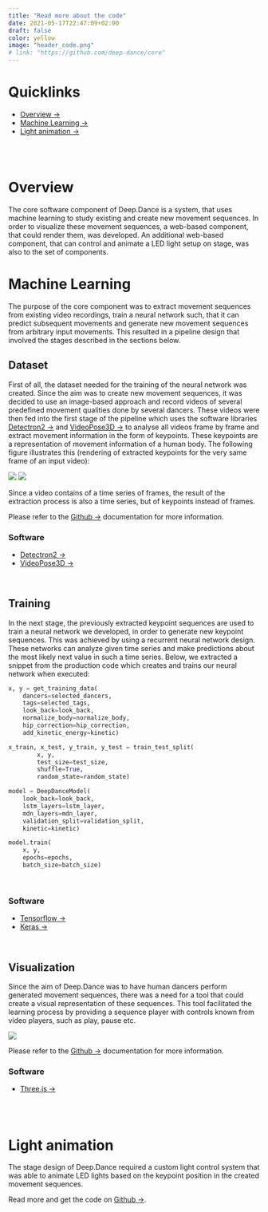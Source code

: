 ```yaml
---
title: "Read more about the code"
date: 2021-05-17T22:47:09+02:00
draft: false
color: yellow
image: "header_code.png"
# link: "https://github.com/deep-dance/core"
---
```


# Quicklinks
- [Overview →](#overview)
- [Machine Learning →](#machine-learning)
- [Light animation →](#light-animation)

<br/>
<br/>

# Overview

The core software component of Deep.Dance is a system, that uses machine learning to study existing and create new movement sequences. In order to visualize these movement sequences, a web-based component, that could render them, was developed. An additional web-based component, that can control and animate a LED light setup on stage, was also to the set of components.

# Machine Learning

The purpose of the core component was to extract movement sequences from existing video recordings, train a neural network such, that it can predict subsequent movements and generate new movement sequences from arbitrary input movements. This resulted in a pipeline design that involved the stages described in the sections below.

## Dataset

First of all, the dataset needed for the training of the neural network was created. Since the aim was to create new movement sequences, it was decided to use an image-based approach and record videos of several predefined movement qualities done by several dancers. These videos were then fed into the first stage of the pipeline which uses the software libraries [Detectron2 →](https://github.com/facebookresearch/detectron2) and [VideoPose3D →](https://github.com/facebookresearch/VideoPose3D) to analyse all videos frame by frame and extract movement information in the form of keypoints. These keypoints are a representation of movement information of a human body. The following figure illustrates this (rendering of extracted keypoints for the very same frame of an input video):

![](/code_single_01.png#img-small)
![](/code_single_02.png#img-small)

Since a video contains of a time series of frames, the result of the extraction process is also a time series, but of keypoints instead of frames. 


Please refer to the [Github →](https://github.com/deep-dance/core/) documentation for more information.

### Software
- [Detectron2 →](https://github.com/facebookresearch/detectron2)
- [VideoPose3D →](https://github.com/facebookresearch/VideoPose3D)

<br/>

## Training

In the next stage, the previously extracted keypoint sequences are used to train a neural network we developed, in order to generate new keypoint sequences. This was achieved by using a recurrent neural network design. These networks can analyze given time series and make predictions about the most likely next value in such a time series. Below, we extracted a snippet from the production code which creates and trains our neural network when executed:

```python
x, y = get_training_data(
    dancers=selected_dancers,
    tags=selected_tags,
    look_back=look_back,
    normalize_body=normalize_body,
    hip_correction=hip_correction,
    add_kinetic_energy=kinetic)

x_train, x_test, y_train, y_test = train_test_split(
        x, y, 
        test_size=test_size,
        shuffle=True,
        random_state=random_state)

model = DeepDanceModel(
    look_back=look_back,
    lstm_layers=lstm_layer,
    mdn_layers=mdn_layer,
    validation_split=validation_split,
    kinetic=kinetic)

model.train(
    x, y,
    epochs=epochs,
    batch_size=batch_size)
```

<br/>

### Software
- [Tensorflow →](https://www.tensorflow.org/)
- [Keras →](https://keras.io/)

<br/>

## Visualization

Since the aim of Deep.Dance was to have human dancers perform generated movement sequences, there was a need for a tool that could create a visual representation of these sequences. This tool facilitated the learning process by providing a sequence player with controls known from video players, such as play, pause etc.

![](/aboutCoding.jpg)

Please refer to the [Github →](https://github.com/deep-dance/visualizer/) documentation for more information.

### Software
- [Three.js →](https://threejs.org/)

<br/>
<br/>

# Light animation

The stage design of Deep.Dance required a custom light control system that was able to animate LED lights based on the keypoint position in the created movement sequences.

Read more and get the code on [Github →](https://github.com/deep-dance/lights).